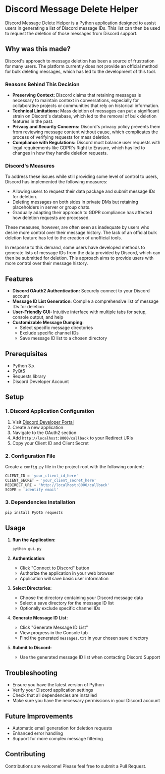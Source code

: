 # Discord Message Delete Helper

Discord Message Delete Helper is a Python application designed to assist users in generating a list of Discord message IDs. This list can then be used to request the deletion of those messages from Discord support.

## Why was this made?

Discord's approach to message deletion has been a source of frustration for many users. The platform currently does not provide an official method for bulk deleting messages, which has led to the development of this tool.

### Reasons Behind This Decision

- **Preserving Context:** Discord claims that retaining messages is necessary to maintain context in conversations, especially for collaborative projects or communities that rely on historical information.
- **Technical Limitations:** Mass deletion of messages can put a significant strain on Discord's database, which led to the removal of bulk deletion features in the past.
- **Privacy and Security Concerns:** Discord's privacy policy prevents them from reviewing message content without cause, which complicates the process of verifying requests for mass deletion.
- **Compliance with Regulations:** Discord must balance user requests with legal requirements like GDPR's Right to Erasure, which has led to changes in how they handle deletion requests.

### Discord's Measures

To address these issues while still providing some level of control to users, Discord has implemented the following measures:
- Allowing users to request their data package and submit message IDs for deletion.
- Deleting messages on both sides in private DMs but retaining placeholders in server or group chats.
- Gradually adapting their approach to GDPR compliance has affected how deletion requests are processed.

These measures, however, are often seen as inadequate by users who desire more control over their message history. The lack of an official bulk deletion feature has led to the creation of unofficial tools.

In response to this demand, some users have developed methods to generate lists of message IDs from the data provided by Discord, which can then be submitted for deletion. This approach aims to provide users with more control over their message history.

## Features

- **Discord OAuth2 Authentication:** Securely connect to your Discord account
- **Message ID List Generation:** Compile a comprehensive list of message IDs for deletion
- **User-Friendly GUI:** Intuitive interface with multiple tabs for setup, console output, and help
- **Customizable Message Dumping:** 
  - Select specific message directories
  - Exclude specific channel IDs
  - Save message ID list to a chosen directory

## Prerequisites

- Python 3.x
- PyQt5
- Requests library
- Discord Developer Account

## Setup

### 1. Discord Application Configuration

1. Visit [Discord Developer Portal](https://discord.com/developers/applications/)
2. Create a new application
3. Navigate to the OAuth2 section
4. Add `http://localhost:8000/callback` to your Redirect URIs
5. Copy your Client ID and Client Secret

### 2. Configuration File

Create a `config.py` file in the project root with the following content:

```python
CLIENT_ID = 'your_client_id_here'
CLIENT_SECRET = 'your_client_secret_here'
REDIRECT_URI = 'http://localhost:8000/callback'
SCOPE = 'identify email'
```

### 3. Dependencies Installation

```bash
pip install PyQt5 requests
```

## Usage

1. **Run the Application:**
   ```bash
   python gui.py
   ```

2. **Authentication:**
   - Click "Connect to Discord" button
   - Authorize the application in your web browser
   - Application will save basic user information

3. **Select Directories:**
   - Choose the directory containing your Discord message data
   - Select a save directory for the message ID list
   - Optionally exclude specific channel IDs

4. **Generate Message ID List:**
   - Click "Generate Message ID List"
   - View progress in the Console tab
   - Find the generated `messages.txt` in your chosen save directory

5. **Submit to Discord:**
   - Use the generated message ID list when contacting Discord Support

## Troubleshooting

- Ensure you have the latest version of Python
- Verify your Discord application settings
- Check that all dependencies are installed
- Make sure you have the necessary permissions in your Discord account

## Future Improvements

- Automatic email generation for deletion requests
- Enhanced error handling
- Support for more complex message filtering

## Contributing

Contributions are welcome! Please feel free to submit a Pull Request.